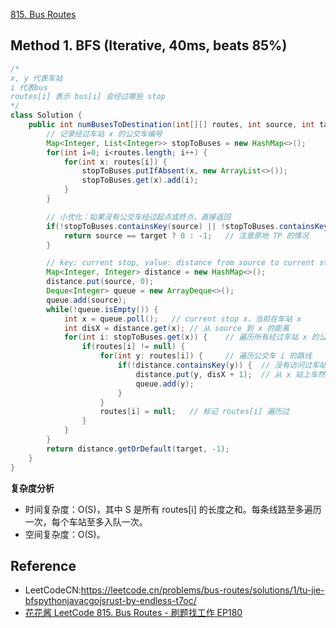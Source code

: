 [815. Bus Routes](https://leetcode.com/problems/bus-routes/)


## Method 1. BFS (Iterative, 40ms, beats 85%)
```java
/*
x, y 代表车站
i 代表bus
routes[i] 表示 bus[i] 会经过哪些 stop
*/
class Solution {
    public int numBusesToDestination(int[][] routes, int source, int target) {
        // 记录经过车站 x 的公交车编号
        Map<Integer, List<Integer>> stopToBuses = new HashMap<>();
        for(int i=0; i<routes.length; i++) {
            for(int x: routes[i]) {
                stopToBuses.putIfAbsent(x, new ArrayList<>());
                stopToBuses.get(x).add(i);
            }
        }

        // 小优化：如果没有公交车经过起点或终点，直接返回
        if(!stopToBuses.containsKey(source) || !stopToBuses.containsKey(target)) {
            return source == target ? 0 : -1;   // 注意原地 TP 的情况
        }

        // key: current stop, value: distance from source to current stop
        Map<Integer, Integer> distance = new HashMap<>();
        distance.put(source, 0);
        Deque<Integer> queue = new ArrayDeque<>();
        queue.add(source);
        while(!queue.isEmpty()) {
            int x = queue.poll();   // current stop x，当前在车站 x
            int disX = distance.get(x); // 从 source 到 x 的距离
            for(int i: stopToBuses.get(x)) {    // 遍历所有经过车站 x 的公交车 i
                if(routes[i] != null) {
                    for(int y: routes[i]) {     // 遍历公交车 i 的路线
                        if(!distance.containsKey(y)) {  // 没有访问过车站 y
                            distance.put(y, disX + 1);  // 从 x 站上车然后在 y 站下车
                            queue.add(y);
                        }
                    }
                    routes[i] = null;   // 标记 routes[i] 遍历过
                }
            }
        }
        return distance.getOrDefault(target, -1);
    }
}
```
**复杂度分析**
* 时间复杂度：O(S)，其中 S 是所有 routes[i] 的长度之和。每条线路至多遍历一次，每个车站至多入队一次。
* 空间复杂度：O(S)。


## Reference
* LeetCodeCN:https://leetcode.cn/problems/bus-routes/solutions/1/tu-jie-bfspythonjavacgojsrust-by-endless-t7oc/
* [花花酱 LeetCode 815. Bus Routes - 刷题找工作 EP180](https://www.bilibili.com/video/BV1QW411d794/?spm_id_from=333.337.search-card.all.click&vd_source=bd5e1cdd20d83feef8e77a781b33f083)